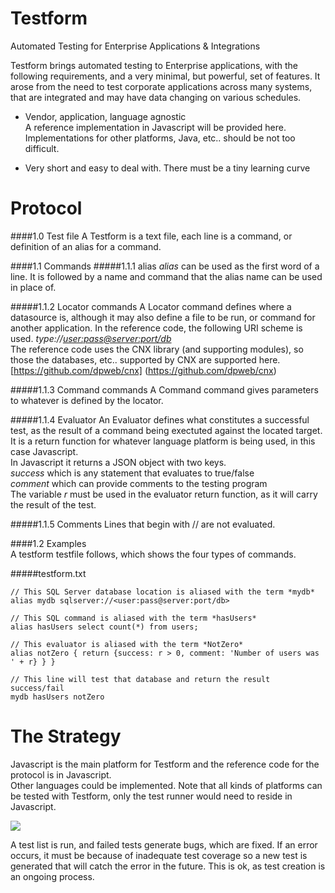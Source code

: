 Testform
========

Automated Testing for Enterprise Applications & Integrations

Testform brings automated testing to Enterprise applications, with the following requirements, and a very 
minimal, but powerful, set of features.  It arose from the need to test corporate applications across many systems, 
that are integrated and may have data changing on various schedules.

- Vendor, application, language agnostic    
A reference implementation in Javascript will be provided here. Implementations for other platforms, Java, etc.. should be not too difficult.    

- Very short and easy to deal with.  There must be a tiny learning curve    
    
Protocol
========
####1.0 Test file
A Testform is a text file, each line is a command, or definition of an alias for a command.

####1.1 Commands
#####1.1.1 alias
*alias* can be used as the first word of a line. It is followed by a name and command that the alias name can be used in place of.

#####1.1.2 Locator commands
A Locator command defines where a datasource is, although it may also define a file to be run, or command for another application.
In the reference code, the following URI scheme is used.  *type://<user:pass@server:port/db>*    
The reference code uses the CNX library (and supporting modules), so those the databases, etc.. supported by CNX are supported here.    
[https://github.com/dpweb/cnx] (https://github.com/dpweb/cnx)    

#####1.1.3 Command commands
A Command command gives parameters to whatever is defined by the locator.

#####1.1.4 Evaluator
An Evaluator defines what constitutes a successful test, as the result of a command being exectuted against the located target.    
It is a return function for whatever language platform is being used, in this case Javascript.    
In Javascript it returns a JSON object with two keys.       
*success* which is any statement that evaluates to true/false    
*comment* which can provide comments to the testing program    
The variable *r* must be used in the evaluator return function, as it will carry the result of the test.

#####1.1.5 Comments
Lines that begin with // are not evaluated.

####1.2 Examples    
A testform testfile follows, which shows the four types of commands.    

#####testform.txt
````
// This SQL Server database location is aliased with the term *mydb*
alias mydb sqlserver://<user:pass@server:port/db>

// This SQL command is aliased with the term *hasUsers*
alias hasUsers select count(*) from users;

// This evaluator is aliased with the term *NotZero*
alias notZero { return {success: r > 0, comment: 'Number of users was ' + r} } }

// This line will test that database and return the result success/fail
mydb hasUsers notZero
````

The Strategy
============

Javascript is the main platform for Testform and the reference code for the protocol is in Javascript.    
Other languages could be implemented.  Note that all kinds of platforms can be tested with Testform, only the test runner would need to reside in Javascript.    

<img src='https://www.filepicker.io/api/file/srryXNVBSIStlfoKFjyU'/>
    
A test list is run, and failed tests generate bugs, which are fixed.  If an error occurs, it must be because of 
inadequate test coverage so a new test is generated that will catch the error in the future.  This is ok, as test 
creation is an ongoing process.
